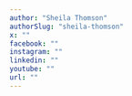 ```yaml
---
author: "Sheila Thomson"
authorSlug: "sheila-thomson"
x: ""
facebook: ""
instagram: ""
linkedin: ""
youtube: ""
url: ""
---
```

